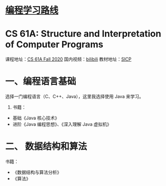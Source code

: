 # [编程学习路线](https://github.com/yyaf/yyaf-blog/issues/4)

# CS 61A: Structure and Interpretation of Computer Programs
课程地址：[CS 61A Fall 2020](https://inst.eecs.berkeley.edu/~cs61a/fa20/)
国内视频：[bilibili](https://www.bilibili.com/video/BV1QP4y1u7jv/?spm_id_from=333.999.0.0)
教材地址：[SICP](http://composingprograms.com/)

# 一、编程语言基础
选择一门编程语言（C、C++、Java），这里我选择使用 Java 来学习。
1. 书籍： 
- 基础《Java 核心技术》
- 进阶《Java 编程思想》、《深入理解 Java 虚拟机》

# 二、 数据结构和算法
书籍：
- 《数据结构与算法分析》
- 《算法》